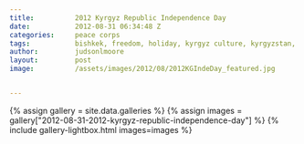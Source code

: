 ```yaml
---
title:			2012 Kyrgyz Republic Independence Day
date:			2012-08-31 06:34:48 Z
categories:		peace corps
tags:			bishkek, freedom, holiday, kyrgyz culture, kyrgyzstan, peace corps
author:			judsonlmoore
layout:			post
image:			/assets/images/2012/08/2012KGIndeDay_featured.jpg


---
```


{% assign gallery = site.data.galleries %}
{% assign images = gallery["2012-08-31-2012-kyrgyz-republic-independence-day"] %}
{% include gallery-lightbox.html images=images %}
